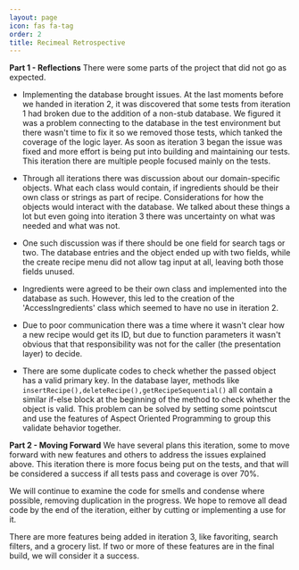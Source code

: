 ```yaml
---
layout: page
icon: fas fa-tag
order: 2
title: Recimeal Retrospective
---
```


<!-- ### Group 13 Retrospective for Iteration 3 -->

**Part 1 - Reflections**  There were some parts of the project that did not go as expected.
- Implementing the database brought issues. At the last moments before we handed in iteration 2, it was discovered that some tests from iteration 1 had broken due to the addition of a non-stub database. We figured it was a problem connecting to the database in the test environment but there wasn't time to fix it so we removed those tests, which tanked the coverage of the logic layer. As soon as iteration 3 began the issue was fixed and more effort is being put into building and maintaining our tests. This iteration there are multiple people focused mainly on the tests.
- Through all iterations there was discussion about our domain-specific objects. What each class would contain, if ingredients should be their own class or strings as part of recipe. Considerations for how the objects would interact with the database. We talked about these things a lot but even going into iteration 3 there was uncertainty on what was needed and what was not.
- One such discussion was if there should be one field for search tags or two. The database entries and the object ended up with two fields, while the create recipe menu did not allow tag input at all, leaving both those fields unused.
- Ingredients were agreed to be their own class and implemented into the database as such. However, this led to the creation of the 'AccessIngredients' class which seemed to have no use in iteration 2. 
-   Due to poor communication there was a time where it wasn't clear how a new recipe would get its ID, but due to function parameters it wasn't obvious that that responsibility was not for the caller (the presentation layer) to decide.

-   There are some duplicate codes to check whether the passed object has a valid primary key. In the database layer, methods like  `insertRecipe(),deleteRecipe(),getRecipeSequential()`  all contain a similar if-else block at the beginning of the method to check whether the object is valid. This problem can be solved by setting some pointscut and use the features of Aspect Oriented Programming to group this validate behavior together.

**Part 2 - Moving Forward**  We have several plans this iteration, some to move forward with new features and others to address the issues explained above.  This iteration there is more focus being put on the tests, and that will be considered a success if all tests pass and coverage is over 70%.

We will continue to examine the code for smells and condense where possible, removing duplication in the progress.  We hope to remove all dead code by the end of the iteration, either by cutting or implementing a use for it.

There are more features being added in iteration 3, like favoriting, search filters, and a grocery list.  If two or more of these features are in the final build, we will consider it a success.